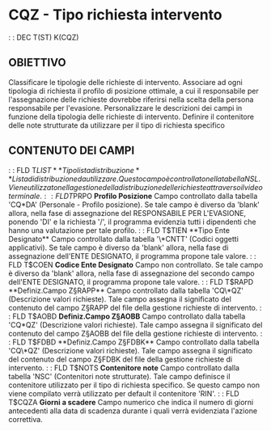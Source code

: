 # CQZ - Tipo richiesta intervento
 :  : DEC T(ST) K(CQZ)
## OBIETTIVO
Classificare le tipologie delle richieste di intervento.
Associare ad ogni tipologia di richiesta il profilo di posizione ottimale, a cui il responsabile per l'assegnazione delle richieste dovrebbe riferirsi nella scelta della persona responsabile per l'evasione.
Personalizzare le descrizioni dei campi in funzione della tipologia delle richieste di intervento.
Definire il contenitore delle note strutturate da utilizzare per il tipo di richiesta specifico
## CONTENUTO DEI CAMPI
 :  : FLD T$LIST **Tipo lista distribuzione**
Lista di distribuzione da utilizzare. Questo campo è controllato nella tabella NSL. Viene utilizzato nella gestione della distribuzione delle richieste attraverso il videoterminale.
 :  : FLD T$PRPO **Profilo Posizione**
Campo controllato dalla tabella 'CQ\*DA' (Personale - Profilo posizione). Se tale campo è diverso da 'blank' allora, nella fase di assegnazione del RESPONSABILE PER L'EVASIONE, ponendo 'DI' e la richiesta '/', il programma evidenzia tutti i dipendenti che hanno una valutazione per tale profilo.
 :  : FLD T$TIEN **Tipo Ente Designato**
Campo controllato dalla tabella '\*CNTT' (Codici oggetti applicativi). Se tale campo è diverso da 'blank' allora, nella fase di assegnazione dell'ENTE DESIGNATO, il programma propone tale valore.
 :  : FLD T$COEN **Codice Ente Designato**
Campo non controllato. Se tale campo è diverso da 'blank' allora, nella fase di assegnazione del secondo campo dell'ENTE DESIGNATO, il programma propone tale valore.
 :  : FLD T$RAPD **Definiz.Campo Z§RAPP**
Campo controllato dalla tabella 'CQ\*QZ' (Descrizione valori richieste). Tale campo assegna il significato del contenuto del campo Z§RAPP del file della gestione richieste di intervento.
 :  : FLD T$AOBD **Definiz.Campo Z§AOBB**
Campo controllato dalla tabella 'CQ\*QZ' (Descrizione valori richieste). Tale campo assegna il significato del contenuto del campo Z§AOBB del file della gestione richieste di intervento.
 :  : FLD T$FDBD **Definiz.Campo Z§FDBK**
Campo controllato dalla tabella 'CQ\*QZ' (Descrizione valori richieste). Tale campo assegna il significato del contenuto del campo Z§FDBK del file della gestione richieste di intervento.
 :  : FLD T$NOTS **Contenitore note**
Campo controllato dalla tabella 'NSC' (Contenitori note strutturate). Tale campo definisce il contenitore utilizzato per il tipo di richiesta specifico. Se questo campo non viene compilato verrà utilizzato per default il contenitore 'RIN'.
 :  : FLD T$CQZA **Giorni a scadere**
Campo numerico che indica il numero di giorni antecedenti alla data di scadenza durante i quali
verrà evidenziata l'azione correttiva.
